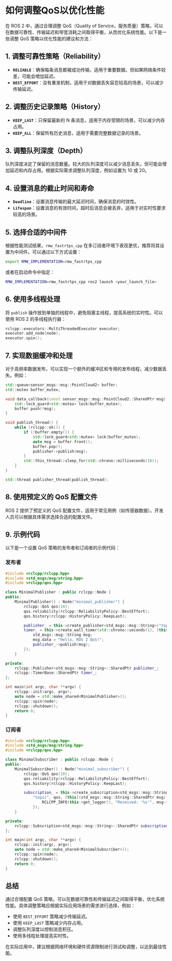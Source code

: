 # 如何调整QoS以优化性能

在 ROS 2 中，通过合理调整 QoS（Quality of Service，服务质量）策略，可以在数据可靠性、传输延迟和带宽消耗之间取得平衡，从而优化系统性能。以下是一些调整 QoS 策略以优化性能的建议和方法：

## **1. 调整可靠性策略（Reliability）**

- **`RELIABLE`**：确保每条消息都被成功传输，适用于重要数据。但如果网络条件较差，可能会增加延迟。
- **`BEST_EFFORT`**：没有重发机制，适用于对数据丢失容忍较高的场景，可以减少传输延迟。

## **2. 调整历史记录策略（History）**

- **`KEEP_LAST`**：只保留最新的 N 条消息，适用于内存受限的场景，可以减少内存占用。
- **`KEEP_ALL`**：保留所有历史消息，适用于需要完整数据记录的场景。

## **3. 调整队列深度（Depth）**

队列深度决定了保留的消息数量。较大的队列深度可以减少消息丢失，但可能会增加延迟和内存占用。根据实际需求调整队列深度，例如设置为 10 或 20。

## **4. 设置消息的截止时间和寿命**

- **`Deadline`**：设置消息传输的最大延迟时间，确保消息的时效性。
- **`Lifespan`**：设置消息的有效时间，超时后消息会被丢弃，适用于对实时性要求较高的场景。

## **5. 选择合适的中间件**

根据性能测试结果，`rmw_fastrtps_cpp` 在多订阅者环境下表现更优，推荐将其设置为中间件。可以通过以下方式设置：

```bash
export RMW_IMPLEMENTATION=rmw_fastrtps_cpp
```

或者在启动命令中指定：

```bash
RMW_IMPLEMENTATION=rmw_fastrtps_cpp ros2 launch <your_launch_file>
```

## **6. 使用多线程处理**

将 `publish` 操作放到单独的线程中，避免阻塞主线程，提高系统的实时性。可以使用 ROS 2 的多线程执行器：

```cpp
rclcpp::executors::MultiThreadedExecutor executor;
executor.add_node(node);
executor.spin();
```

## **7. 实现数据缓冲和处理**

对于高频率数据发布，可以实现一个额外的缓冲区和专用的发布线程，减少数据丢失。例如：

```cpp
std::queue<sensor_msgs::msg::PointCloud2> buffer;
std::mutex buffer_mutex;

void data_callback(const sensor_msgs::msg::PointCloud2::SharedPtr msg) {
    std::lock_guard<std::mutex> lock(buffer_mutex);
    buffer.push(*msg);
}

void publish_thread() {
    while (rclcpp::ok()) {
        if (!buffer.empty()) {
            std::lock_guard<std::mutex> lock(buffer_mutex);
            auto msg = buffer.front();
            buffer.pop();
            publisher->publish(msg);
        }
        std::this_thread::sleep_for(std::chrono::milliseconds(10));
    }
}

std::thread publisher_thread(publish_thread);
```

## **8. 使用预定义的 QoS 配置文件**

ROS 2 提供了预定义的 QoS 配置文件，适用于常见用例（如传感器数据）。开发人员可以根据具体需求选择合适的配置文件。

## **9. 示例代码**

以下是一个设置 QoS 策略的发布者和订阅者的示例代码：

### **发布者**

```cpp
#include <rclcpp/rclcpp.hpp>
#include <std_msgs/msg/string.hpp>
#include <rclcpp/qos.hpp>

class MinimalPublisher : public rclcpp::Node {
public:
    MinimalPublisher() : Node("minimal_publisher") {
        rclcpp::QoS qos(10);
        qos.reliability(rclcpp::ReliabilityPolicy::BestEffort);
        qos.history(rclcpp::HistoryPolicy::KeepLast);

        publisher_ = this->create_publisher<std_msgs::msg::String>("topic", qos);
        timer_ = this->create_wall_timer(std::chrono::seconds(1), [this]() {
            std_msgs::msg::String msg;
            msg.data = "Hello, ROS 2 QoS!";
            publisher_->publish(msg);
        });
    }

private:
    rclcpp::Publisher<std_msgs::msg::String>::SharedPtr publisher_;
    rclcpp::TimerBase::SharedPtr timer_;
};

int main(int argc, char **argv) {
    rclcpp::init(argc, argv);
    auto node = std::make_shared<MinimalPublisher>();
    rclcpp::spin(node);
    rclcpp::shutdown();
    return 0;
}
```

### **订阅者**

```cpp
#include <rclcpp/rclcpp.hpp>
#include <std_msgs/msg/string.hpp>
#include <rclcpp/qos.hpp>

class MinimalSubscriber : public rclcpp::Node {
public:
    MinimalSubscriber() : Node("minimal_subscriber") {
        rclcpp::QoS qos(10);
        qos.reliability(rclcpp::ReliabilityPolicy::BestEffort);
        qos.history(rclcpp::HistoryPolicy::KeepLast);

        subscription_ = this->create_subscription<std_msgs::msg::String>(
            "topic", qos, [this](std_msgs::msg::String::SharedPtr msg) {
                RCLCPP_INFO(this->get_logger(), "Received: '%s'", msg->data.c_str());
            });
    }

private:
    rclcpp::Subscription<std_msgs::msg::String>::SharedPtr subscription_;
};

int main(int argc, char **argv) {
    rclcpp::init(argc, argv);
    auto node = std::make_shared<MinimalSubscriber>();
    rclcpp::spin(node);
    rclcpp::shutdown();
    return 0;
}
```

## **总结**

通过合理配置 QoS 策略，可以在数据可靠性和传输延迟之间取得平衡，优化系统性能。具体调整策略应根据实际应用场景的需求进行选择，例如：

- 使用 `BEST_EFFORT` 策略减少传输延迟。
- 使用 `KEEP_LAST` 策略减少内存占用。
- 调整队列深度以控制消息积压。
- 使用多线程处理提高实时性。

在实际应用中，建议根据网络环境和硬件资源限制进行测试和调整，以达到最佳性能。
